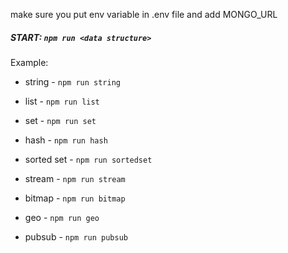 make sure you put env variable in .env file and add MONGO_URL 

##### START: `npm run <data structure>`
Example: 

- string - `npm run string`

- list - `npm run list`

- set - `npm run set`

- hash - `npm run hash`

- sorted set - `npm run sortedset`

- stream - `npm run stream`

- bitmap - `npm run bitmap`

- geo - `npm run geo`

- pubsub - `npm run pubsub`